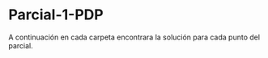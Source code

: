 # Parcial-1-PDP

A continuación en cada carpeta encontrara la solución para cada punto del parcial.
